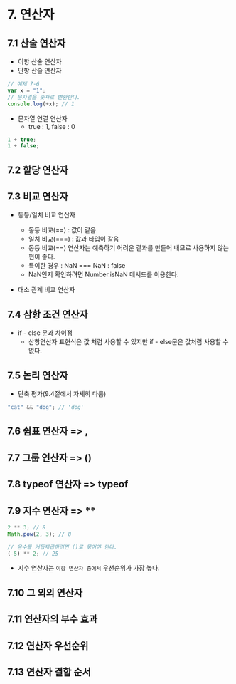 # 7. 연산자

## 7.1 산술 연산자

- 이항 산술 연산자
- 단항 산술 연산자

```js
// 예제 7-6
var x = "1";
// 문자열을 숫자로 변환한다.
console.log(+x); // 1
```

- 문자열 연결 연산자
  - true : 1, false : 0

```js
1 + true;
1 + false;
```

## 7.2 할당 연산자

## 7.3 비교 연산자

- 동등/일치 비교 연산자

  - 동등 비교(==) : 값이 같음
  - 일치 비교(===) : 값과 타입이 같음
  - 동등 비교(==) 연산자는 예측하기 어려운 결과를 만들어 내므로 사용하지 않는 편이 좋다.
  - 특이한 경우 : NaN === NaN : false
  - NaN인지 확인하려면 Number.isNaN 메서드를 이용한다.

- 대소 관계 비교 연산자

## 7.4 삼항 조건 연산자

- if - else 문과 차이점
  - 삼항연산자 표현식은 값 처럼 사용할 수 있지만 if - else문은 값처럼 사용할 수 없다.

## 7.5 논리 연산자

- 단축 평가(9.4절에서 자세히 다룸)

```js
"cat" && "dog"; // 'dog'
```

## 7.6 쉼표 연산자 => ,

## 7.7 그룹 연산자 => ()

## 7.8 typeof 연산자 => typeof

## 7.9 지수 연산자 => \*\*

```js
2 ** 3; // 8
Math.pow(2, 3); // 8
```

```js
// 음수를 거듭제곱하려면 ()로 묶어야 한다.
(-5) ** 2; // 25
```

- 지수 연산자는 `이항 연산자 중에서` 우선순위가 가장 높다.

## 7.10 그 외의 연산자

## 7.11 연산자의 부수 효과

## 7.12 연산자 우선순위

## 7.13 연산자 결합 순서
